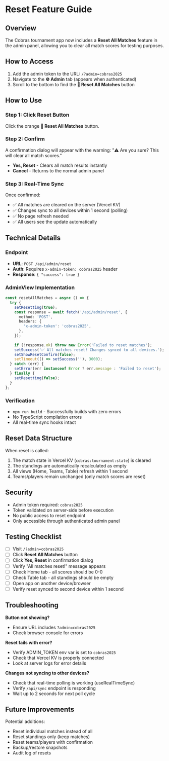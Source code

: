 # Reset Feature Guide

## Overview

The Cobras tournament app now includes a **Reset All Matches** feature in the admin panel, allowing you to clear all match scores for testing purposes.

## How to Access

1. Add the admin token to the URL: `/?admin=cobras2025`
2. Navigate to the **⚙️ Admin** tab (appears when authenticated)
3. Scroll to the bottom to find the **🔄 Reset All Matches** button

## How to Use

### Step 1: Click Reset Button
Click the orange **🔄 Reset All Matches** button.

### Step 2: Confirm
A confirmation dialog will appear with the warning: "⚠️ Are you sure? This will clear all match scores."

- **Yes, Reset** - Clears all match results instantly
- **Cancel** - Returns to the normal admin panel

### Step 3: Real-Time Sync
Once confirmed:
- ✅ All matches are cleared on the server (Vercel KV)
- ✅ Changes sync to all devices within 1 second (polling)
- ✅ No page refresh needed
- ✅ All users see the update automatically

## Technical Details

### Endpoint
- **URL**: `POST /api/admin/reset`
- **Auth**: Requires `x-admin-token: cobras2025` header
- **Response**: `{ "success": true }`

### AdminView Implementation
```typescript
const resetAllMatches = async () => {
  try {
    setResetting(true);
    const response = await fetch('/api/admin/reset', {
      method: 'POST',
      headers: {
        'x-admin-token': 'cobras2025',
      },
    });
    
    if (!response.ok) throw new Error('Failed to reset matches');
    setSuccess('✅ All matches reset! Changes synced to all devices.');
    setShowResetConfirm(false);
    setTimeout(() => setSuccess(''), 3000);
  } catch (err) {
    setError(err instanceof Error ? err.message : 'Failed to reset');
  } finally {
    setResetting(false);
  }
};
```

### Verification
- `npm run build` - Successfully builds with zero errors
- No TypeScript compilation errors
- All real-time sync hooks intact

## Reset Data Structure

When reset is called:
1. The match state in Vercel KV (`cobras:tournament:state`) is cleared
2. The standings are automatically recalculated as empty
3. All views (Home, Teams, Table) refresh within 1 second
4. Teams/players remain unchanged (only match scores are reset)

## Security

- Admin token required: `cobras2025`
- Token validated on server-side before execution
- No public access to reset endpoint
- Only accessible through authenticated admin panel

## Testing Checklist

- [ ] Visit `/?admin=cobras2025`
- [ ] Click **Reset All Matches** button
- [ ] Click **Yes, Reset** in confirmation dialog
- [ ] Verify "All matches reset!" message appears
- [ ] Check Home tab - all scores should be 0-0
- [ ] Check Table tab - all standings should be empty
- [ ] Open app on another device/browser
- [ ] Verify reset synced to second device within 1 second

## Troubleshooting

**Button not showing?**
- Ensure URL includes `?admin=cobras2025`
- Check browser console for errors

**Reset fails with error?**
- Verify ADMIN_TOKEN env var is set to `cobras2025`
- Check that Vercel KV is properly connected
- Look at server logs for error details

**Changes not syncing to other devices?**
- Check that real-time polling is working (useRealTimeSync)
- Verify `/api/sync` endpoint is responding
- Wait up to 2 seconds for next poll cycle

## Future Improvements

Potential additions:
- Reset individual matches instead of all
- Reset standings only (keep matches)
- Reset teams/players with confirmation
- Backup/restore snapshots
- Audit log of resets
